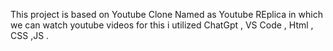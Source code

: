 This project is based on Youtube Clone Named as Youtube REplica in which we can watch youtube videos
 for this i utilized ChatGpt , VS Code , Html , CSS ,JS .
 
